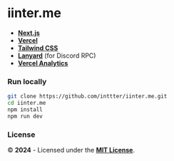 # iinter.me
    
* [**Next.js**](https://nextjs.org)
* [**Vercel**](https://vercel.com)
* [**Tailwind CSS**](https://tailwindcss.com)
* [**Lanyard**](https://github.com/Phineas/lanyard?tab=readme-ov-file#kv) (for Discord RPC)
* [**Vercel Analytics**](https://vercel.com/analytics)

### Run locally

```bash
git clone https://github.com/inttter/iinter.me.git
cd iinter.me
npm install
npm run dev
```

### License

© **2024** - Licensed under the [**MIT License**](https://github.com/inttter/iinter.me/blob/master/LICENSE).